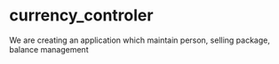 # currency_controler
We are creating an application which maintain person, selling package, balance management
